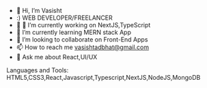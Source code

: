 - 👋 Hi, I’m Vasisht
- :) WEB DEVELOPER/FREELANCER
- 👀 🔭 I’m currently working on NextJS,TypeScript
- 🌱 I’m currently learning MERN stack App
- 💞️ I’m looking to collaborate on Front-End Apps 
- 📫 How to reach me vasishtadbhat@gmail.com
- 💬 Ask me about React,UI/UX




Languages and Tools:
HTML5,CSS3,React,Javascript,Typescript,NextJS,NodeJS,MongoDB




<!---
vasibhat/vasibhat is a ✨ special ✨ repository because its `README.md` (this file) appears on your GitHub profile.
You can click the Preview link to take a look at your changes.
--->
